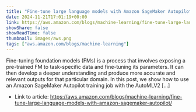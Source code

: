 ```yaml
---
title: "Fine-tune large language models with Amazon SageMaker Autopilot"
date: 2024-11-21T17:01:19+00:00
link: https://aws.amazon.com/blogs/machine-learning/fine-tune-large-language-models-with-amazon-sagemaker-autopilot/
showShare: false
showReadTime: false
thumbnail: images/aws.png
tags: ["aws.amazon.com/blogs/machine-learning"]
---
```

Fine-tuning foundation models (FMs) is a process that involves exposing a pre-trained FM to task-specific data and fine-tuning its parameters. It can then develop a deeper understanding and produce more accurate and relevant outputs for that particular domain. In this post, we show how to use an Amazon SageMaker Autopilot training job with the AutoMLV2 […]

- Link to article: https://aws.amazon.com/blogs/machine-learning/fine-tune-large-language-models-with-amazon-sagemaker-autopilot/